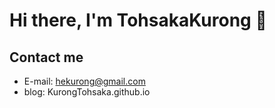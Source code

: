 # Hi there, I'm TohsakaKurong 👋

## Contact me
- E-mail: hekurong@gmail.com
- blog: KurongTohsaka.github.io
